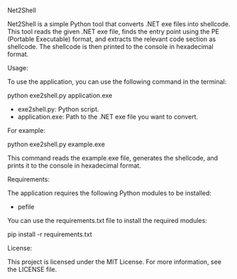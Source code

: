 Net2Shell

Net2Shell is a simple Python tool that converts .NET exe files into shellcode. This tool reads the given .NET exe file, finds the entry point using the PE (Portable Executable) format, and extracts the relevant code section as shellcode. The shellcode is then printed to the console in hexadecimal format.

Usage:

To use the application, you can use the following command in the terminal:

python exe2shell.py application.exe

- exe2shell.py: Python script.
- application.exe: Path to the .NET exe file you want to convert.

For example:

python exe2shell.py example.exe

This command reads the example.exe file, generates the shellcode, and prints it to the console in hexadecimal format.

Requirements:

The application requires the following Python modules to be installed:

- pefile

You can use the requirements.txt file to install the required modules:

pip install -r requirements.txt

License:

This project is licensed under the MIT License. For more information, see the LICENSE file.
